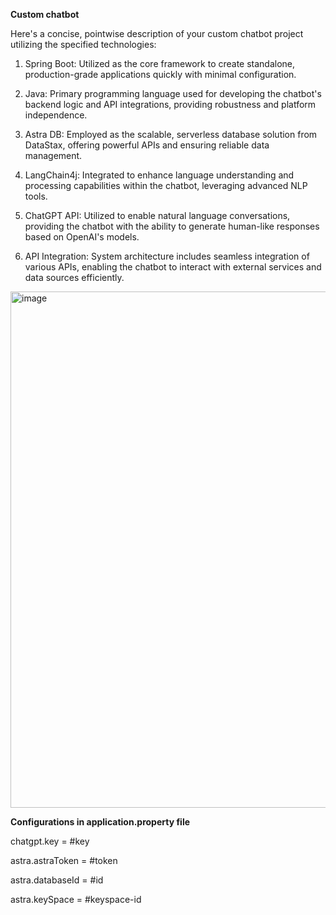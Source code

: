 **Custom chatbot** 

Here's a concise, pointwise description of your custom chatbot project utilizing the specified technologies:

  1. Spring Boot: Utilized as the core framework to create standalone, production-grade applications quickly with minimal configuration.
  
  2. Java: Primary programming language used for developing the chatbot's backend logic and API integrations, providing robustness and platform independence.
  
  3. Astra DB: Employed as the scalable, serverless database solution from DataStax, offering powerful APIs and ensuring reliable data management.
  
  4. LangChain4j: Integrated to enhance language understanding and processing capabilities within the chatbot, leveraging advanced NLP tools.
  
  5. ChatGPT API: Utilized to enable natural language conversations, providing the chatbot with the ability to generate human-like responses based on OpenAI's models.
  
  6. API Integration: System architecture includes seamless integration of various APIs, enabling the chatbot to interact with external services and data sources efficiently.



<img width="826" alt="image" src="https://github.com/user-attachments/assets/b019945b-28be-49ce-9a3d-7323e44f58fe">

**Configurations in application.property file**

chatgpt.key = #key

astra.astraToken = #token

astra.databaseId = #id

astra.keySpace = #keyspace-id
